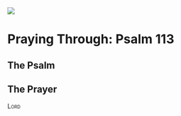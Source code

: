 <img class="intro-right" src="/images/art-paris-psalter.jpg">

# Praying Through: Psalm 113

## The Psalm

## The Prayer

<div style="font-variant: small-caps;">
Lord
</div>

<div class="poetry">

</div>
